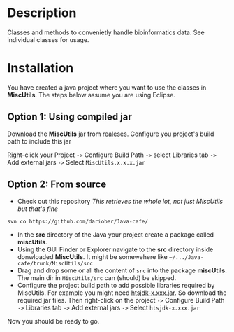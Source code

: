 # Description

Classes and methods to convenietly handle bioinformatics data. See individual classes for usage.

# Installation

You have created a java project where you want to use the classes in **MiscUtils**. The steps below assume you are using Eclipse.

## Option 1: Using compiled jar

Download the **MiscUtils** jar from [realeses](https://github.com/dariober/Java-cafe/releases). Configure you project's build path to include this jar 

Right-click your Project `->` Configure Build Path `->` select Libraries tab `->` Add external jars `->` Select `MiscUtils.x.x.x.jar`

## Option 2: From source

* Check out this repository *This retrieves the whole lot, not just MiscUtils but that's fine*
```
svn co https://github.com/dariober/Java-cafe/
```

* In the **src** directory of the Java your project create a package called **miscUtils**.
* Using the GUI Finder or Explorer navigate to the **src** directory inside donwloaded **MiscUtils**. It might be somewehere like `~/.../Java-cafe/trunk/MiscUtils/src`
* Drag and drop some or all the content of `src` into the package **miscUtils**. The main dir in `MiscUtils/src` can (should) be skipped.
* Configure the project build path to add possible libraries required by MiscUtils. 
For example you might need [htsjdk-x.xxx.jar](https://github.com/broadinstitute/picard/releases/). 
So download the required jar files. Then right-click on the project `->` Configure Build Path `->` Libraries tab `->` Add external jars `->` Select `htsjdk-x.xxx.jar`

Now you should be ready to go.


